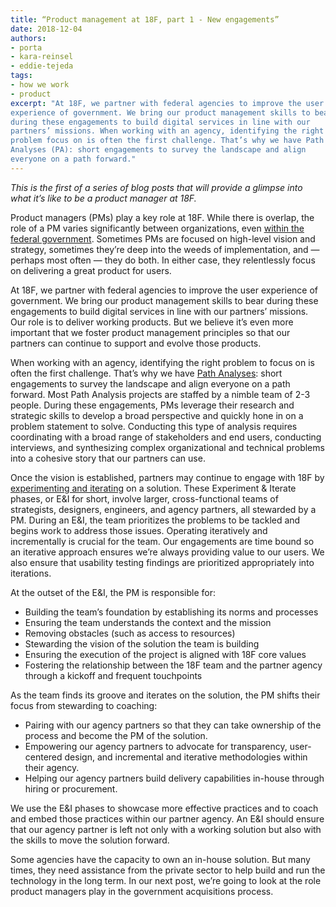 ```yaml
---
title: “Product management at 18F, part 1 - New engagements”
date: 2018-12-04
authors:
- porta
- kara-reinsel
- eddie-tejeda
tags:
- how we work
- product
excerpt: "At 18F, we partner with federal agencies to improve the user
experience of government. We bring our product management skills to bear
during these engagements to build digital services in line with our
partners’ missions. When working with an agency, identifying the right
problem focus on is often the first challenge. That’s why we have Path
Analyses (PA): short engagements to survey the landscape and align
everyone on a path forward."
---
```


*This is the first of a series of blog posts that will provide a glimpse
into what it’s like to be a product manager at 18F.*

Product managers (PMs) play a key role at 18F. While there is overlap,
the role of a PM varies significantly between organizations, even
[within the federal
government](https://medium.com/the-u-s-digital-service/the-importance-of-product-management-in-government-b59933d01874).
Sometimes PMs are focused on high-level vision and strategy, sometimes
they’re deep into the weeds of implementation, and — perhaps most often
— they do both. In either case, they relentlessly focus on delivering a
great product for users.

At 18F, we partner with federal agencies to improve the user experience
of government. We bring our product management skills to bear during
these engagements to build digital services in line with our partners’
missions. Our role is to deliver working products. But we believe it’s
even more important that we foster product management principles so that
our partners can continue to support and evolve those products.

When working with an agency, identifying the right problem to focus on
is often the first challenge. That’s why we have [Path
Analyses](https://18f.gsa.gov/how-we-work/): short engagements to
survey the landscape and align everyone on a path forward. Most Path
Analysis projects are staffed by a nimble team of 2-3 people. During
these engagements, PMs leverage their research and strategic skills to
develop a broad perspective and quickly hone in on a problem statement
to solve. Conducting this type of analysis requires coordinating with a
broad range of stakeholders and end users, conducting interviews, and
synthesizing complex organizational and technical problems into a
cohesive story that our partners can use.

Once the vision is established, partners may continue to engage with 18F
by [experimenting and iterating](https://18f.gsa.gov/how-we-work/) on
a solution. These Experiment & Iterate phases, or E&I for short, involve
larger, cross-functional teams of strategists, designers, engineers, and
agency partners, all stewarded by a PM. During an E&I, the team
prioritizes the problems to be tackled and begins work to address those
issues. Operating iteratively and incrementally is crucial for the team.
Our engagements are time bound so an iterative approach ensures we’re
always providing value to our users. We also ensure that usability
testing findings are prioritized appropriately into iterations.

At the outset of the E&I, the PM is responsible for:

-   Building the team’s foundation by establishing its norms and processes
-   Ensuring the team understands the context and the mission
-   Removing obstacles (such as access to resources)
-   Stewarding the vision of the solution the team is building
-   Ensuring the execution of the project is aligned with 18F core values
-   Fostering the relationship between the 18F team and the partner agency through a kickoff and frequent touchpoints

As the team finds its groove and iterates on the solution, the PM shifts
their focus from stewarding to coaching:

-   Pairing with our agency partners so that they can take ownership of the process and become the PM of the solution.
-   Empowering our agency partners to advocate for transparency, user-centered design, and incremental and iterative methodologies within their agency.
-   Helping our agency partners build delivery capabilities in-house through hiring or procurement.

We use the E&I phases to showcase more effective practices and to coach
and embed those practices within our partner agency. An E&I should
ensure that our agency partner is left not only with a working solution
but also with the skills to move the solution forward.

Some agencies have the capacity to own an in-house solution. But many
times, they need assistance from the private sector to help build and
run the technology in the long term. In our next post, we’re going to
look at the role product managers play in the government acquisitions
process.
